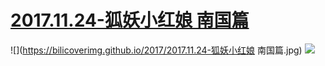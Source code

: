 # [2017.11.24-狐妖小红娘 南国篇](http://bangumi.bilibili.com/anime/2543)
![](https://bilicoverimg.github.io/2017/2017.11.24-狐妖小红娘 南国篇.jpg)
![](https://bilicover2017.github.io/2017.11.24.jpg)
